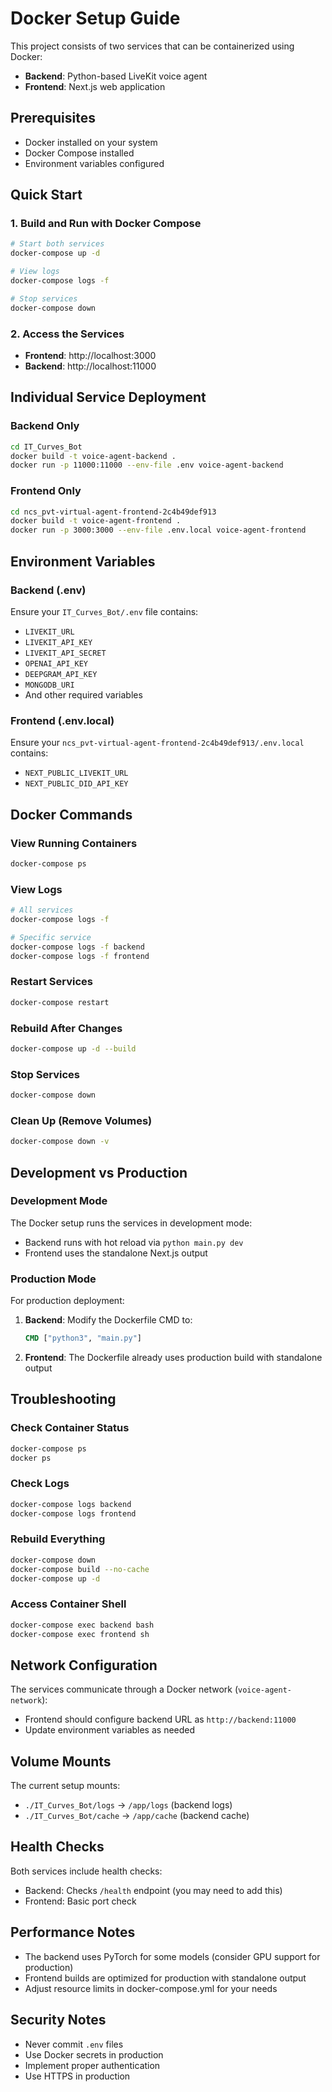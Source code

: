 # Docker Setup Guide

This project consists of two services that can be containerized using Docker:
- **Backend**: Python-based LiveKit voice agent
- **Frontend**: Next.js web application

## Prerequisites

- Docker installed on your system
- Docker Compose installed
- Environment variables configured

## Quick Start

### 1. Build and Run with Docker Compose

```bash
# Start both services
docker-compose up -d

# View logs
docker-compose logs -f

# Stop services
docker-compose down
```

### 2. Access the Services

- **Frontend**: http://localhost:3000
- **Backend**: http://localhost:11000

## Individual Service Deployment

### Backend Only

```bash
cd IT_Curves_Bot
docker build -t voice-agent-backend .
docker run -p 11000:11000 --env-file .env voice-agent-backend
```

### Frontend Only

```bash
cd ncs_pvt-virtual-agent-frontend-2c4b49def913
docker build -t voice-agent-frontend .
docker run -p 3000:3000 --env-file .env.local voice-agent-frontend
```

## Environment Variables

### Backend (.env)
Ensure your `IT_Curves_Bot/.env` file contains:
- `LIVEKIT_URL`
- `LIVEKIT_API_KEY`
- `LIVEKIT_API_SECRET`
- `OPENAI_API_KEY`
- `DEEPGRAM_API_KEY`
- `MONGODB_URI`
- And other required variables

### Frontend (.env.local)
Ensure your `ncs_pvt-virtual-agent-frontend-2c4b49def913/.env.local` contains:
- `NEXT_PUBLIC_LIVEKIT_URL`
- `NEXT_PUBLIC_DID_API_KEY`

## Docker Commands

### View Running Containers
```bash
docker-compose ps
```

### View Logs
```bash
# All services
docker-compose logs -f

# Specific service
docker-compose logs -f backend
docker-compose logs -f frontend
```

### Restart Services
```bash
docker-compose restart
```

### Rebuild After Changes
```bash
docker-compose up -d --build
```

### Stop Services
```bash
docker-compose down
```

### Clean Up (Remove Volumes)
```bash
docker-compose down -v
```

## Development vs Production

### Development Mode
The Docker setup runs the services in development mode:
- Backend runs with hot reload via `python main.py dev`
- Frontend uses the standalone Next.js output

### Production Mode

For production deployment:

1. **Backend**: Modify the Dockerfile CMD to:
   ```dockerfile
   CMD ["python3", "main.py"]
   ```

2. **Frontend**: The Dockerfile already uses production build with standalone output

## Troubleshooting

### Check Container Status
```bash
docker-compose ps
docker ps
```

### Check Logs
```bash
docker-compose logs backend
docker-compose logs frontend
```

### Rebuild Everything
```bash
docker-compose down
docker-compose build --no-cache
docker-compose up -d
```

### Access Container Shell
```bash
docker-compose exec backend bash
docker-compose exec frontend sh
```

## Network Configuration

The services communicate through a Docker network (`voice-agent-network`):
- Frontend should configure backend URL as `http://backend:11000`
- Update environment variables as needed

## Volume Mounts

The current setup mounts:
- `./IT_Curves_Bot/logs` → `/app/logs` (backend logs)
- `./IT_Curves_Bot/cache` → `/app/cache` (backend cache)

## Health Checks

Both services include health checks:
- Backend: Checks `/health` endpoint (you may need to add this)
- Frontend: Basic port check

## Performance Notes

- The backend uses PyTorch for some models (consider GPU support for production)
- Frontend builds are optimized for production with standalone output
- Adjust resource limits in docker-compose.yml for your needs

## Security Notes

- Never commit `.env` files
- Use Docker secrets in production
- Implement proper authentication
- Use HTTPS in production

